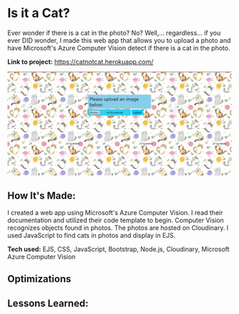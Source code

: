 # Is it a Cat?

Ever wonder if there is a cat in the photo? No? Well,... regardless... if you ever DID wonder, I made this web app that allows you to upload a photo and have Microsoft's Azure Computer Vision detect if there is a cat in the photo.

**Link to project:** https://catnotcat.herokuapp.com/

![app in action gif](/public/images/catNotCat.gif)

## How It's Made:

I created a web app using Microsoft's Azure Computer Vision. I read their documentation and utilized their code template to begin. Computer Vision recognizes objects found in photos. The photos are hosted on Cloudinary. I used JavaScript to find cats in photos and display in EJS.

**Tech used:** EJS, CSS, JavaScript, Bootstrap, Node.js, Cloudinary, Microsoft Azure Computer Vision

## Optimizations

## Lessons Learned:
